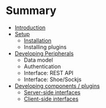 # Summary

* [Introduction](README.md)
* [Setup](setup/README.md)
   * [Installation](setup/installation.md)
   * Installing plugins
* [Developing Peripherals](developing_peripherals/README.md)
   * Data model
   * Authentication
   * Interface: REST API
   * Interface: Shoe/Sockjs
* [Developing components / plugins](developing_components__plugins/README.md)
   * [Server-side interfaces](developing_components__plugins/server-side_interfaces.md)
   * [Client-side interfaces](developing_components__plugins/client-side_interfaces.md)

